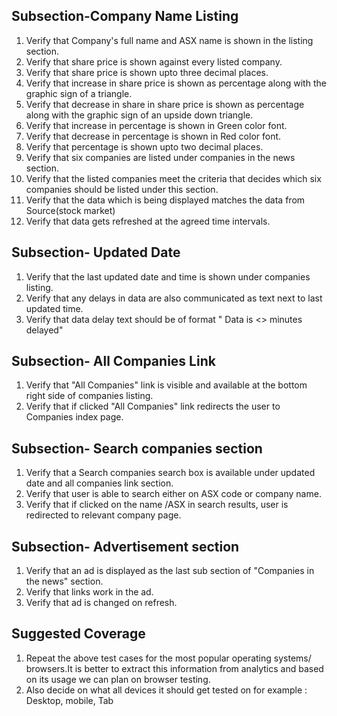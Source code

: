 ## Subsection-Company Name Listing
1. Verify that Company's full name and ASX name is shown in the listing section.
2. Verify that share price is shown against every listed company.
3. Verify that share price is shown upto three decimal places.
4. Verify that increase in share price is shown as percentage along with the graphic sign of a triangle.
5. Verify that decrease in share in share price is shown as percentage along with the graphic sign of an upside down triangle.
6. Verify that increase in percentage  is shown in Green color font.
7. Verify that decrease in percentage is shown in Red color font.
8. Verify that percentage is shown upto two decimal places.
9. Verify that six companies are listed under companies in the news section.
10. Verify that the listed companies meet the criteria that decides which six companies should be listed under this section.
11. Verify that the data which is being displayed matches the data from Source(stock market)
12. Verify that data gets refreshed at the agreed time intervals.

## Subsection- Updated Date
1. Verify that the last updated date and time is shown under companies listing.
2. Verify that any delays in data are also communicated as text next to last updated time.
3. Verify that data delay text should be of format " Data is <> minutes delayed"

## Subsection-  All Companies Link

1. Verify that "All Companies" link is visible and available at the bottom right side of companies listing.
2. Verify that if clicked "All Companies" link redirects the user to Companies index page.

## Subsection-  Search companies section

1. Verify that a Search companies search box is available under updated date and all companies link section.
2. Verify that user is able to search either on ASX code or company name.
3. Verify that if clicked on the name /ASX in search results, user is redirected to relevant company page.

## Subsection-  Advertisement section

1. Verify that an ad is displayed as the last sub section of "Companies in the news" section.
2. Verify that links work in the ad.
3. Verify that ad is changed on refresh.

## Suggested Coverage
1. Repeat the above test cases for the most popular operating systems/ browsers.It is better to extract this information from analytics and based on its usage we can plan on browser testing.
2. Also decide on what all devices it should get tested on for example : Desktop, mobile, Tab

